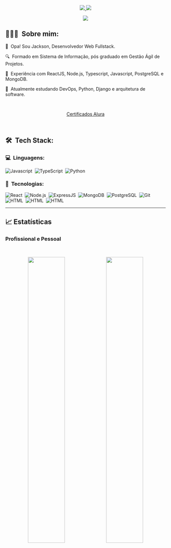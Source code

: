 <p align="center">
	<a href="https://www.linkedin.com/in/jrgraff/">
		<img src="https://img.shields.io/badge/LinkedIn-0077B5?style=for-the-badge&logo=linkedin&logoColor=white" />
	</a>
  <a href="https://github.com/jacksongraff-biopark">
		<img src="https://img.shields.io/badge/Github%20Profissional-808080?style=for-the-badge&logo=github&logoColor=white" />
	</a>
</p>

<p align="center">
	<img src="https://komarev.com/ghpvc/?username=jrgraff&color=blueviolet&style=flat-square&label=Visualizações+do+perfil" />
</p>

## 👨🏻‍💻 &nbsp;Sobre mim:

<p>👋 &nbsp;Opa! Sou Jackson, Desenvolvedor Web Fullstack.</p>
<p>🔍 &nbsp;Formado em Sistema de Informação, pós graduado em Gestão Ágil de Projetos.</p>
<p>🚀 &nbsp;Experiência com ReactJS, Node.js, Typescript, Javascript, PostgreSQL e MongoDB.</p>
<p>🌱 &nbsp;Atualmente estudando DevOps, Python, Django e arquitetura de software.</p>

<br />
<p align="center">
  <a href="https://cursos.alura.com.br/user/jacksongraff/fullCertificate/1cd94a64469927eb422f095b53b8dfc9">
		Certificados Alura
	</a>
</p>
<br />

## 🛠 &nbsp;Tech Stack:

### 💻 &nbsp;Linguagens:

![Javascript](https://img.shields.io/badge/-Javascript-05122A?style=flat&logo=javascript)&nbsp;
![TypeScript](https://img.shields.io/badge/-TypeScript-05122A?style=flat&logo=typescript)&nbsp;
![Python](https://img.shields.io/badge/-Python-05122A?style=flat&logo=python)&nbsp;

### 🚀 &nbsp;Tecnologias:

![React](https://img.shields.io/badge/-React-05122A?style=flat&logo=react)&nbsp;
![Node.js](https://img.shields.io/badge/-Node.js-05122A?style=flat&logo=node.js)&nbsp;
![ExpressJS](https://img.shields.io/badge/-ExpressJS-05122A?style=flat&logo=express)&nbsp;
![MongoDB](https://img.shields.io/badge/-MongoDB-05122A?style=flat&logo=mongodb)&nbsp;
![PostgreSQL](https://img.shields.io/badge/-PostgreSQL-05122A?style=flat&logo=postgresql)&nbsp;
![Git](https://img.shields.io/badge/-Git-05122A?style=flat&logo=git)&nbsp;
![HTML](https://img.shields.io/badge/-HTML-05122A?style=flat&logo=html5)&nbsp;
![HTML](https://img.shields.io/badge/-CSS-05122A?style=flat&logo=css3)&nbsp;
![HTML](https://img.shields.io/badge/-Django-05122A?style=flat&logo=django)&nbsp;

<hr />

## 📈 Estatísticas
### Profissional e Pessoal

<br/>
<p align="center">
  <img width="48%" src="https://github-readme-streak-stats.herokuapp.com/?user=jacksongraff-biopark&hide_border=true&theme=dark&show_icons=true" />
  <img width="48%" src="https://github-readme-streak-stats.herokuapp.com/?user=jrgraff&hide_border=true&theme=dark&show_icons=true" />
</p>
